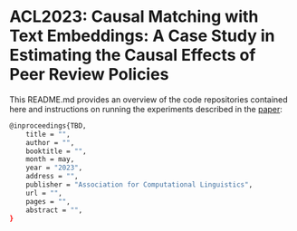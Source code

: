 # ACL2023: Causal Matching with Text Embeddings: A Case Study in Estimating the Causal Effects of Peer Review Policies
This README.md provides an overview of the code repositories contained here 
and instructions on running the experiments described in the [paper](TBD):  
```bash
@inproceedings{TBD,
    title = "",
    author = "",
    booktitle = "",
    month = may,
    year = "2023",
    address = "",
    publisher = "Association for Computational Linguistics",
    url = "",
    pages = "",
    abstract = "",
}

```
